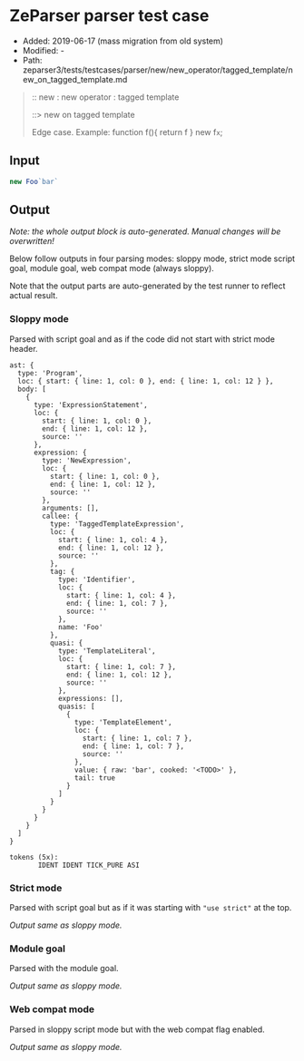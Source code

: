 # ZeParser parser test case

- Added: 2019-06-17 (mass migration from old system)
- Modified: -
- Path: zeparser3/tests/testcases/parser/new/new_operator/tagged_template/new_on_tagged_template.md

> :: new : new operator : tagged template
>
> ::> new on tagged template
>
> Edge case. Example: function f(){ return f } new f`x`;

## Input

`````js
new Foo`bar`
`````

## Output

_Note: the whole output block is auto-generated. Manual changes will be overwritten!_

Below follow outputs in four parsing modes: sloppy mode, strict mode script goal, module goal, web compat mode (always sloppy).

Note that the output parts are auto-generated by the test runner to reflect actual result.

### Sloppy mode

Parsed with script goal and as if the code did not start with strict mode header.

`````
ast: {
  type: 'Program',
  loc: { start: { line: 1, col: 0 }, end: { line: 1, col: 12 } },
  body: [
    {
      type: 'ExpressionStatement',
      loc: {
        start: { line: 1, col: 0 },
        end: { line: 1, col: 12 },
        source: ''
      },
      expression: {
        type: 'NewExpression',
        loc: {
          start: { line: 1, col: 0 },
          end: { line: 1, col: 12 },
          source: ''
        },
        arguments: [],
        callee: {
          type: 'TaggedTemplateExpression',
          loc: {
            start: { line: 1, col: 4 },
            end: { line: 1, col: 12 },
            source: ''
          },
          tag: {
            type: 'Identifier',
            loc: {
              start: { line: 1, col: 4 },
              end: { line: 1, col: 7 },
              source: ''
            },
            name: 'Foo'
          },
          quasi: {
            type: 'TemplateLiteral',
            loc: {
              start: { line: 1, col: 7 },
              end: { line: 1, col: 12 },
              source: ''
            },
            expressions: [],
            quasis: [
              {
                type: 'TemplateElement',
                loc: {
                  start: { line: 1, col: 7 },
                  end: { line: 1, col: 7 },
                  source: ''
                },
                value: { raw: 'bar', cooked: '<TODO>' },
                tail: true
              }
            ]
          }
        }
      }
    }
  ]
}

tokens (5x):
       IDENT IDENT TICK_PURE ASI
`````

### Strict mode

Parsed with script goal but as if it was starting with `"use strict"` at the top.

_Output same as sloppy mode._

### Module goal

Parsed with the module goal.

_Output same as sloppy mode._

### Web compat mode

Parsed in sloppy script mode but with the web compat flag enabled.

_Output same as sloppy mode._
